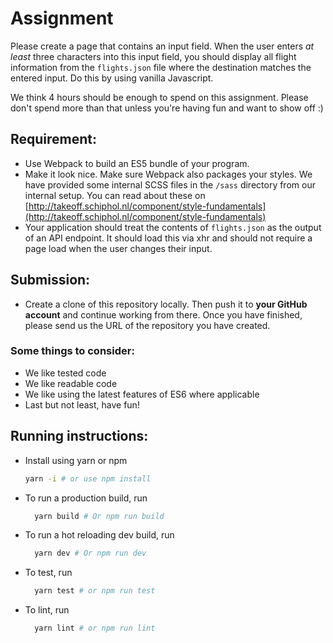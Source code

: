 # Assignment

Please create a page that contains an input field.
When the user enters *at least* three characters into this input field,
you should display all flight information from the `flights.json` file where the destination matches the entered input.
Do this by using vanilla Javascript.

We think 4 hours should be enough to spend on this assignment.
Please don't spend more than that unless you're having fun and want to show off :)

## Requirement:
- Use Webpack to build an ES5 bundle of your program.
- Make it look nice. Make sure Webpack also packages your styles. We have provided some internal SCSS files in the `/sass` directory from our internal setup.
You can read about these on [http://takeoff.schiphol.nl/component/style-fundamentals](http://takeoff.schiphol.nl/component/style-fundamentals)
- Your application should treat the contents of `flights.json` as the output of an API endpoint.
It should load this via xhr and should not require a page load when the user changes their input.

## Submission:
- Create a clone of this repository locally.
Then push it to **your GitHub account** and continue working from there. Once you have finished, please send us the URL of the repository you have created.

### Some things to consider:
- We like tested code
- We like readable code
- We like using the latest features of ES6 where applicable
- Last but not least, have fun!

## Running instructions:
- Install using yarn or npm
	```bash
	yarn -i # or use npm install
	```
- To run a production build, run
  ```bash
	yarn build # Or npm run build
	```
- To run a hot reloading dev build, run
  ```bash
	yarn dev # Or npm run dev
	```
- To test, run
  ```bash
	yarn test # or npm run test
	```
- To lint, run
  ```bash
	yarn lint # or npm run lint
	```
  